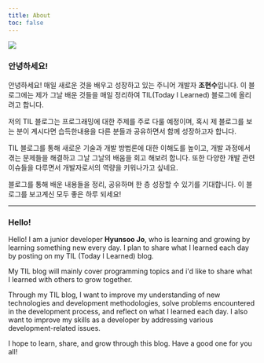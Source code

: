 ```yaml
---
title: About
toc: false
---
```

<link rel="stylesheet" href="{{ site.baseurl }}/css/main_test.css">

<img src="https://ghchart.rshah.org/HyunsooZo"/>

### 안녕하세요!
안녕하세요! 
매일 새로운 것을 배우고 성장하고 있는 주니어 개발자 **조현수**입니다. 
이 블로그에는 제가 그날 배운 것들을 매일 정리하여 TIL(Today I Learned) 블로그에 올리려고 합니다.

저의 TIL 블로그는 프로그래밍에 대한 주제를 주로 다룰 예정이며, 
혹시 제 블로그를 보는 분이 계시다면 습득한내용을 다른 분들과 공유하면서 함께 성장하고자 합니다.

TIL 블로그를 통해 새로운 기술과 개발 방법론에 대한 이해도를 높이고, 
개발 과정에서 겪는 문제들을 해결하고 그날 그날의 배움을 회고 해보려 합니다. 
또한 다양한 개발 관련 이슈들을 다루면서 개발자로서의 역량을 키워나가고 싶네요.

블로그를 통해 배운 내용들을 정리, 공유하며 한 층 성장할 수 있기를 기대합니다.
이 블로그를 보고계신 모두 좋은 하루 되세요!

---

### Hello!
Hello!
I am a junior developer **Hyunsoo Jo**, who is learning and growing by learning something new every day. I plan to share what I learned each day by posting on my TIL (Today I Learned) blog.

My TIL blog will mainly cover programming topics and i'd like to share what I learned with others to grow together.

Through my TIL blog, I want to improve my understanding of new technologies and development methodologies, solve problems encountered in the development process, and reflect on what I learned each day. I also want to improve my skills as a developer by addressing various development-related issues.

I hope to learn, share, and grow through this blog. Have a good one for you all!



